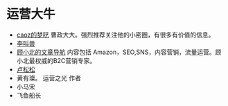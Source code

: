 # 运营大牛
* [caoz的梦呓](http://chuansong.me/account/caozsay) 曹政大大。强烈推荐关注他的小密圈，有很多有价值的信息。
* [李叫兽](http://chuansong.me/account/Professor-Li)
* [顾小北的文章导航](http://mp.weixin.qq.com/s/zekjj17ruH4PzcUXjZZGzQ) 内容包括 Amazon，SEO,SNS，内容营销，流量运营。顾小北最权威的B2C营销专家。
* [卢松松](http://lusongsong.com/)
* 黄有璨。 运营之光 作者
* 小马宋
* 飞鱼船长